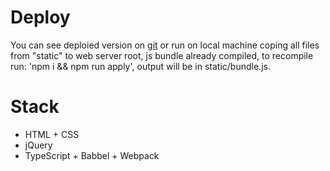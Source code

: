 # Deploy
You can see deploied version on [git](https://) or run on local machine coping all files from "static" to web server root, js bundle already compiled, to recompile run: 'npm i && npm run apply', output will be in static/bundle.js.

# Stack
- HTML + CSS
- jQuery
- TypeScript + Babbel + Webpack

